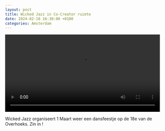 ```yaml
---
layout: post
title: Wicked Jazz in Co-Creator ruimte
date: 2024-02-18 16:30:00 +0100
categories: Amsterdam
---
```


<video style="width:100%" controls>
 <source src="/assets/video/cook_brimful.mp4">videotag not supported
 </video>

Wicked Jazz organiseert 1 Maart weer een dansfeestje op de 18e van de Overhoeks. Zin in !
